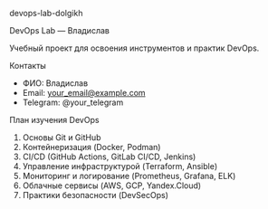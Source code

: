 devops-lab-dolgikh

DevOps Lab —  Владислав

Учебный проект для освоения инструментов и практик DevOps.

Контакты
- ФИО: Владислав  
- Email: your_email@example.com  
- Telegram: @your_telegram  

План изучения DevOps
1. Основы Git и GitHub  
2. Контейнеризация (Docker, Podman)  
3. CI/CD (GitHub Actions, GitLab CI/CD, Jenkins)  
4. Управление инфраструктурой (Terraform, Ansible)  
5. Мониторинг и логирование (Prometheus, Grafana, ELK)  
6. Облачные сервисы (AWS, GCP, Yandex.Cloud)  
7. Практики безопасности (DevSecOps)  

